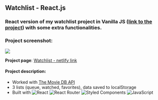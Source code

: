 ## Watchlist - React.js

### React version of my watchlist project in Vanilla JS ([link to the project](https://github.com/agnkos/watchlist)) with some extra functionalities.

### Project screenshot: 
<img src='./public/images/Screenshot_1.png alt="page screenshot" title="page screenshot" style="max-width: 300px; margin: 0 auto;'> 

**Project page**:
[Watchlist - netlify link](https://watchlist-reactjs.netlify.app/)

#### Project description:
- Worked with [The Movie DB API](https://www.themoviedb.org/)
- 3 lists (queue, watched, favorites), data saved to localStorage
- Built with ![React](https://img.shields.io/badge/react-%2320232a.svg?style=for-the-badge&logo=react&logoColor=%2361DAFB) ![React Router](https://img.shields.io/badge/React_Router-CA4245?style=for-the-badge&logo=react-router&logoColor=white) ![Styled Components](https://img.shields.io/badge/styled--components-DB7093?style=for-the-badge&logo=styled-components&logoColor=white) ![JavaScript](https://img.shields.io/badge/javascript-%23323330.svg?style=for-the-badge&logo=javascript&logoColor=%23F7DF1E)
